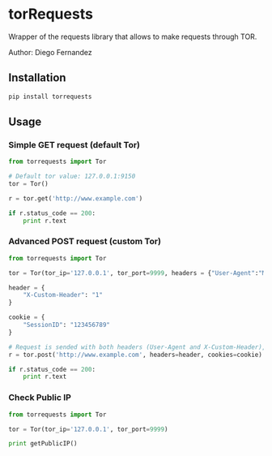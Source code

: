 # torRequests
Wrapper of the requests library that allows to make requests through TOR.

Author: Diego Fernandez


## Installation

```bash
pip install torrequests
```

## Usage

### Simple GET request (default Tor)

```python
from torrequests import Tor

# Default tor value: 127.0.0.1:9150
tor = Tor() 

r = tor.get('http://www.example.com')

if r.status_code == 200:
	print r.text

```

### Advanced POST request (custom Tor)

```python
from torrequests import Tor

tor = Tor(tor_ip='127.0.0.1', tor_port=9999, headers = {"User-Agent":"Mozilla/5.0 Gecko/20100101 Firefox/45.0"}) 

header = {
	"X-Custom-Header": "1"
}

cookie = {
	"SessionID": "123456789"
}

# Request is sended with both headers (User-Agent and X-Custom-Header), and a Cookie (SessionID)
r = tor.post('http://www.example.com', headers=header, cookies=cookie)

if r.status_code == 200:
	print r.text

```

### Check Public IP

```python
from torrequests import Tor

tor = Tor(tor_ip='127.0.0.1', tor_port=9999)

print getPublicIP()

```